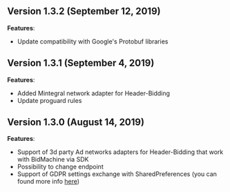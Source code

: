 ## Version 1.3.2 (September 12, 2019)
**Features**:
* Update compatibility with Google's Protobuf libraries

## Version 1.3.1 (September 4, 2019)
**Features**:
* Added Mintegral network adapter for Header-Bidding
* Update proguard rules

## Version 1.3.0 (August 14, 2019)
**Features**:
* Support of 3d party Ad networks adapters for Header-Bidding that work with BidMachine via SDK
* Possibility to change endpoint
* Support of GDPR settings exchange with SharedPreferences (you can found more info [here](https://github.com/InteractiveAdvertisingBureau/GDPR-Transparency-and-Consent-Framework/blob/master/Mobile%20In-App%20Consent%20APIs%20v1.0%20Final.md#how-do-third-party-sdks-vendors-access-the-consent-information-))